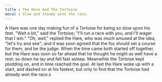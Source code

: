 ```yaml
---
title : The Hare And The Tortoise
moral : Slow and steady wins the race.
---
```


A Hare was one day making fun of a Tortoise for being so slow upon his feet. "Wait a bit," said the Tortoise; "I'll run a race with you, and I'll wager that I win." "Oh, well," replied the Hare, who was much amused at the idea, "let's try and see"; and it was soon agreed that the fox should set a course for them, and be the judge. When the time came both started off together, but the Hare was soon so far ahead that he thought he might as well have a rest: so down he lay and fell fast asleep. Meanwhile the Tortoise kept plodding on, and in time reached the goal. At last the Hare woke up with a start, and dashed on at his fastest, but only to find that the Tortoise had already won the race.s
